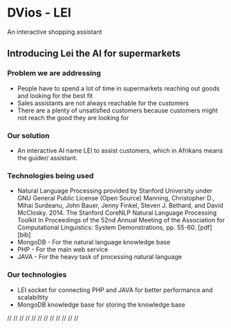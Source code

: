 # DVios - LEI
An interactive shopping assistant

## Introducing Lei the AI for supermarkets
### Problem we are addressing
* People have to spend a lot of time in supermarkets reaching out goods and looking for the best fit
* Sales assistants are not always reachable for the customers
* There are a plenty of unsatisfied customers because customers might not reach the good they are looking for

### Our solution
* An interactive AI name LEI to assist customers, which in Afrikans means the guider/ assistant.

### Technologies being used
* Natural Language Processing provided by Stanford University under GNU General Public License (Open Source)
   Manning, Christopher D., Mihai Surdeanu, John Bauer, Jenny Finkel, Steven J. Bethard, and David McClosky. 2014. The Stanford CoreNLP Natural Language Processing Toolkit In Proceedings of the 52nd Annual Meeting of the Association for Computational Linguistics: System Demonstrations, pp. 55-60. [pdf] [bib]
* MongoDB - For the natural language knowledge base
* PHP - For the main web service
* JAVA - For the heavy task of processing natural language

### Our technologies
* LEI socket for connecting PHP and JAVA for better performance and scalabiltity
* MongoDB knowledge base for storing the knowledge base

//
//
//
//
//
//
//
//
//
//
//
//